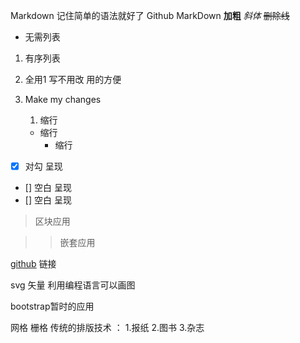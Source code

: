 Markdown 记住简单的语法就好了
Github MarkDown
**加粗**
_斜体_
~~删除线~~
* 无需列表
1. 有序列表

1. 全用1 写不用改  用的方便
1. Make my changes
     1. 缩行
     * 缩行
       * 缩行

* [x] 对勾 呈现
* [] 空白 呈现
* [] 空白 呈现

> 区块应用  

>> 嵌套应用

  [github](http:github.com) 链接

svg 矢量 利用编程语言可以画图

bootstrap暂时的应用
<meta name="viewport" content="width=device-width,initial-scale=1.0">
<link rel="stylesheet" href="http://cdn.bootcss.com/bootstrap/3.3.7/css/bootstrap.min.css"/>

网格 栅格
传统的排版技术 ： 1.报纸   2.图书  3.杂志

